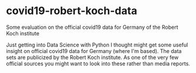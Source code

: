 # covid19-robert-koch-data
Some evaluation on the official covid19 data for Germany of the Robert Koch institute

Just getting into Data Science with Python I thought might get some useful insight
on official covid19 data for Germany (where I'm based). The data sets are publicized
by the Robert Koch institute. As one of the very few official sources you might
want to look into these rather than media reports.
